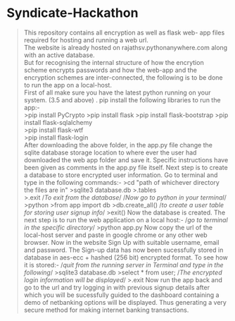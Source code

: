 # Syndicate-Hackathon
>This repository contains all encryption as well as flask web- app files required for hosting and running a web url.		
>The website is already hosted on rajathsv.pythonanywhere.com along with an active database.  
>But for recognising the internal structure of how the encrytion scheme encrypts passwords and how the web-app
 and the encryption schemes are inter-connected, the following is to be done to run the app on a local-host.  
 >First of all make sure you have the latest python running on your system. (3.5 and above) . 
 >pip install the following libraries to run the app:-  
              >pip install PyCrypto 
              >pip install flask 
              >pip install flask-bootstrap 
              >pip install flask-sqlalchemy  
              >pip install flask-wtf  
              >pip install flask-login  
 >After downloading the above folder, in the app.py file change the sqlite database storage location to
  where ever the user had downloaded the web app folder and save it. Specific instructions have been given
  as comments in the app.py file itself.
 >Next step is to create a database to store encrypted user information. Go to terminal and type in the following commands:-
              >cd "path of whichever directory the files are in"
              >sqlite3 database.db
              >.tables      
              >.exit    /*To exit from the database*/
              /*Now go to python in your terminal*/
              >python
              >from app import db
              >db.create_all()     /*to create a user table for storing user signup info*/
              >exit()
 >Now the database is created. The next step is to run the web application on a local host:-
              /*go to terminal in the specific directory*/
              >python app.py
 >Now copy the url of the local-host server and paste in google chrome or any other web browser.
 >Now in the website Sign Up with suitable username, email and password.
 >The Sign-up data has now been sucessfully stored in database in aes-ecc + hashed (256 bit) encrypted format.
  To see how it is stored:-
              /*quit from the running server in Terminal and type in the following*/
              >sqlite3 database.db
              >select * from user;
              /*The encrypted login information will be displayed*/
              >.exit
 >Now run the app back and go to the url and try logging in with previous signup details after which you
  will be sucessfully guided to the dashboard containing a demo of netbanking options will be displayed.
  Thus generating a very secure method for making internet banking transactions.
